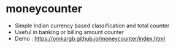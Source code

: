 # moneycounter
- Simple Indian currency based classification and total counter 
- Useful in banking or billing amount counter
- Demo : https://omkargb.github.io/moneycounter/index.html
